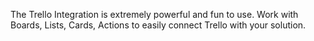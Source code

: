 The Trello Integration is extremely powerful and fun to use. Work with Boards, Lists, Cards, Actions to easily 
connect Trello with your solution. 